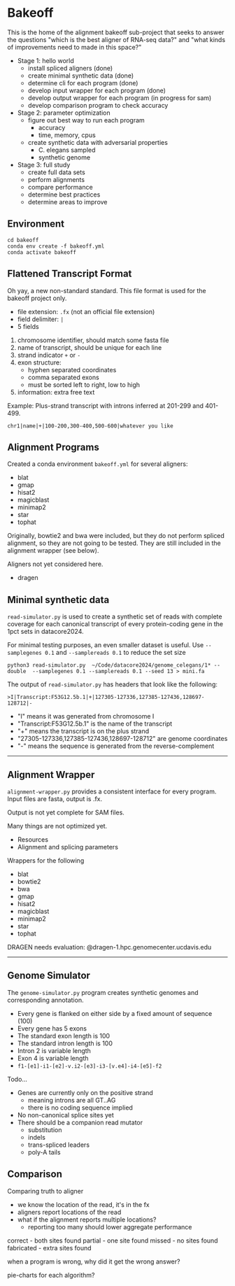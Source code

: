 Bakeoff
=======

This is the home of the alignment bakeoff sub-project that seeks to answer the
questions "which is the best aligner of RNA-seq data?" and "what kinds of
improvements need to made in this space?"

- Stage 1: hello world
	- install spliced aligners (done)
	- create minimal synthetic data (done)
	- determine cli for each program (done)
	- develop input wrapper for each program (done)
	- develop output wrapper for each program (in progress for sam)
	- develop comparison program to check accuracy
- Stage 2: parameter optimization
	- figure out best way to run each program
		- accuracy
		- time, memory, cpus
	- create synthetic data with adversarial properties
		- C. elegans sampled
		- synthetic genome
- Stage 3: full study
	- create full data sets
	- perform alignments
	- compare performance
	- determine best practices
	- determine areas to improve

## Environment ##

```
cd bakeoff
conda env create -f bakeoff.yml
conda activate bakeoff
```

## Flattened Transcript Format ##

Oh yay, a new non-standard standard. This file format is used for the bakeoff
project only.

- file extension: `.fx` (not an official file extension)
- field delimiter: `|`
- 5 fields

1. chromosome identifier, should match some fasta file
2. name of transcript, should be unique for each line
3. strand indicator `+` or `-`
4. exon structure:
	- hyphen separated coordinates
	- comma separated exons
	- must be sorted left to right, low to high
5. information: extra free text

Example: Plus-strand transcript with introns inferred at 201-299 and 401-499.

```
chr1|name|+|100-200,300-400,500-600|whatever you like
```

## Alignment Programs ##

Created a conda environment `bakeoff.yml` for several aligners:

- blat
- gmap
- hisat2
- magicblast
- minimap2
- star
- tophat

Originally, bowtie2 and bwa were included, but they do not perform spliced
alignment, so they are not going to be tested. They are still included in the
alignment wrapper (see below).

Aligners not yet considered here.

- dragen

## Minimal synthetic data ##

`read-simulator.py` is used to create a synthetic set of reads with complete
coverage for each canonical transcript of every protein-coding gene in the 1pct
sets in datacore2024.

For minimal testing purposes, an even smaller dataset is useful. Use
`--samplegenes 0.1` and `--samplereads 0.1` to reduce the set size

```
python3 read-simulator.py  ~/Code/datacore2024/genome_celegans/1* --double  --samplegenes 0.1 --samplereads 0.1 --seed 13 > mini.fa
```

The output of `read-simulator.py` has headers that look like the following:

```
>I|Transcript:F53G12.5b.1|+|127305-127336,127385-127436,128697-128712|-
```

- "I" means it was generated from chromosome I
- "Transcript:F53G12.5b.1" is the name of the transcript
- "+" means the transcript is on the plus strand
- "27305-127336,127385-127436,128697-128712" are genome coordinates
- "-" means the sequence is generated from the reverse-complement

------------------------------------------------------------------------------

## Alignment Wrapper ##

`alignment-wrapper.py` provides a consistent interface for every program. Input
files are fasta, output is .fx.

Output is not yet complete for SAM files.

Many things are not optimized yet.

- Resources
- Alignment and splicing parameters

Wrappers for the following

- blat
- bowtie2
- bwa
- gmap
- hisat2
- magicblast
- minimap2
- star
- tophat

DRAGEN needs evaluation: @dragen-1.hpc.genomecenter.ucdavis.edu

------------------------------------------------------------------------------

## Genome Simulator ##

The `genome-simulator.py` program creates synthetic genomes and corresponding
annotation.

- Every gene is flanked on either side by a fixed amount of sequence (100)
- Every gene has 5 exons
- The standard exon length is 100
- The standard intron length is 100
- Intron 2 is variable length
- Exon 4 is variable length
- `f1-[e1]-i1-[e2]-v.i2-[e3]-i3-[v.e4]-i4-[e5]-f2`

Todo...

- Genes are currently only on the positive strand
	- meaning introns are all GT..AG
	- there is no coding sequence implied
- No non-canonical splice sites yet
- There should be a companion read mutator
	- substitution
	- indels
	- trans-spliced leaders
	- poly-A tails




## Comparison ##

Comparing truth to aligner

- we know the location of the read, it's in the fx
- aligners report locations of the read
- what if the alignment reports multiple locations?
	- reporting too many should lower aggregate performance

correct - both sites found
partial - one site found
missed - no sites found
fabricated - extra sites found


when a program is wrong, why did it get the wrong answer?


pie-charts for each algorithm?
